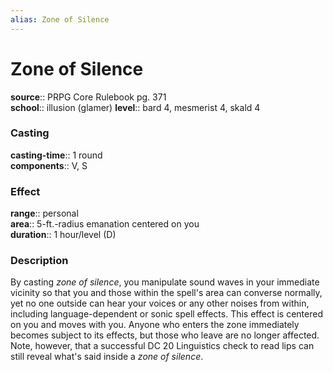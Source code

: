 ```yaml
---
alias: Zone of Silence
---
```


# Zone of Silence 

**source**:: PRPG Core Rulebook pg. 371  
**school**:: illusion (glamer)
**level**:: bard 4, mesmerist 4, skald 4

### Casting 

**casting-time**:: 1 round  
**components**:: V, S

### Effect 

**range**:: personal  
**area**:: 5-ft.-radius emanation centered on you  
**duration**:: 1 hour/level (D)

### Description 

By casting *zone of silence*, you manipulate sound waves in your immediate vicinity so that you and those within the spell's area can converse normally, yet no one outside can hear your voices or any other noises from within, including language-dependent or sonic spell effects. This effect is centered on you and moves with you. Anyone who enters the zone immediately becomes subject to its effects, but those who leave are no longer affected. Note, however, that a successful DC 20 Linguistics check to read lips can still reveal what's said inside a *zone of silence*.
